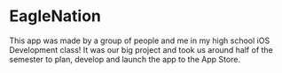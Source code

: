 # EagleNation

This app was made by a group of people and me in my high school iOS Development class! It was our big project and took us around half of the semester to plan, develop and launch the app to the App Store.


